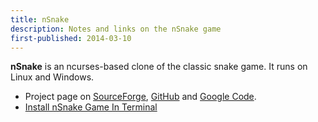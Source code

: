 ```yaml
---
title: nSnake
description: Notes and links on the nSnake game
first-published: 2014-03-10
---
```


**nSnake** is an ncurses-based clone of the classic snake game. It runs 
on Linux and Windows.

*   Project page on [SourceForge](http://nsnake.sourceforge.net/), 
    [GitHub](https://github.com/alexdantas/nSnake) and [Google Code](https://code.google.com/p/nsnake/).
*   [Install nSnake Game In Terminal](http://www.unixmen.com/install-nsnake-game-terminal/)

